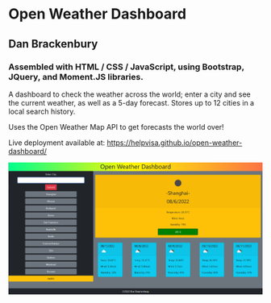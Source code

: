 # Open Weather Dashboard
## Dan Brackenbury
### Assembled with HTML / CSS / JavaScript, using Bootstrap, JQuery, and Moment.JS libraries.

A dashboard to check the weather across the world; enter a city and see the current weather, as well as a 5-day forecast.
Stores up to 12 cities in a local search history.

Uses the Open Weather Map API to get forecasts the world over!

Live deployment available at: https://helpvisa.github.io/open-weather-dashboard/

![Preview of Site](./assets/images/preview.jpg)
